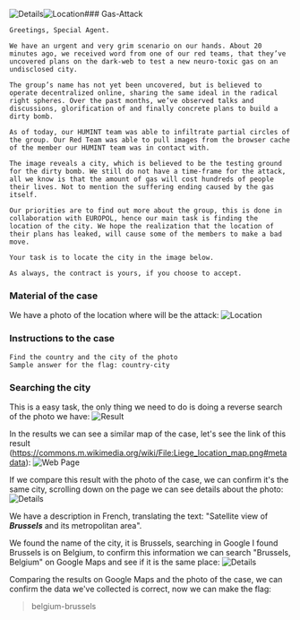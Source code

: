 ![Details](https://github.com/user-attachments/assets/8d42c9bb-2e04-4634-8ab8-97bda0126b4a)![Location](https://github.com/user-attachments/assets/c2c3ac59-fe52-4246-87aa-8f30b4fa2271)### Gas-Attack

```
Greetings, Special Agent.

We have an urgent and very grim scenario on our hands. About 20 minutes ago, we received word from one of our red teams, that they’ve uncovered plans on the dark-web to test a new neuro-toxic gas on an undisclosed city.

The group’s name has not yet been uncovered, but is believed to operate decentralized online, sharing the same ideal in the radical right spheres. Over the past months, we’ve observed talks and discussions, glorification of and finally concrete plans to build a dirty bomb.

As of today, our HUMINT team was able to infiltrate partial circles of the group. Our Red Team was able to pull images from the browser cache of the member our HUMINT team was in contact with.

The image reveals a city, which is believed to be the testing ground for the dirty bomb. We still do not have a time-frame for the attack, all we know is that the amount of gas will cost hundreds of people their lives. Not to mention the suffering ending caused by the gas itself.

Our priorities are to find out more about the group, this is done in collaboration with EUROPOL, hence our main task is finding the location of the city. We hope the realization that the location of their plans has leaked, will cause some of the members to make a bad move.

Your task is to locate the city in the image below.

As always, the contract is yours, if you choose to accept.
```

### Material of the case

We have a photo of the location where will be the attack:
![Location](https://github.com/user-attachments/assets/4138d2f1-8add-49ef-a707-5d8367a69525)


### Instructions to the case

```
Find the country and the city of the photo
Sample answer for the flag: country-city
```

### Searching the city

This is a easy task, the only thing we need to do is doing a reverse search of the photo we have:
![Result](https://github.com/user-attachments/assets/f9fa97b9-975a-4c2e-b012-c23e8b21b171)


In the results we can see a similar map of the case, let's see the link of this result (https://commons.m.wikimedia.org/wiki/File:Liege_location_map.png#metadata):
![Web Page](https://github.com/user-attachments/assets/0bacc020-dbfb-4a7c-9d14-7da1e6857ade)

If we compare this result with the photo of the case, we can confirm it's the same city, scrolling down on the page we can see details about the photo:
![Details](https://github.com/user-attachments/assets/dfe27a9e-d0d8-4f85-9331-7eb2f08dbc00)

We have a description in French, translating the text: "Satellite view of **_Brussels_** and its metropolitan area".

We found the name of the city, it is Brussels, searching in Google I found Brussels is on Belgium, to confirm this information we can search "Brussels, Belgium" on Google Maps and see if it is the same place:
![Details](https://github.com/user-attachments/assets/a21a39c2-a808-412b-948f-9861656b9d65)

Comparing the results on Google Maps and the photo of the case, we can confirm the data we've collected is correct, now we can make the flag:

> belgium-brussels
